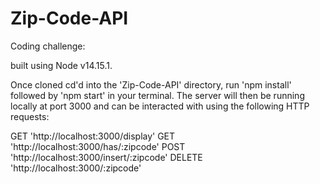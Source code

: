 # Zip-Code-API
Coding challenge:

built using Node v14.15.1.

Once cloned cd'd into the 'Zip-Code-API' directory, run 'npm install' followed by 'npm start' in your terminal. The server will then be running locally at port 3000 and can be interacted with using the following HTTP requests:

GET 'http://localhost:3000/display'
GET 'http://localhost:3000/has/:zipcode'
POST 'http://localhost:3000/insert/:zipcode'
DELETE 'http://localhost:3000/:zipcode'



